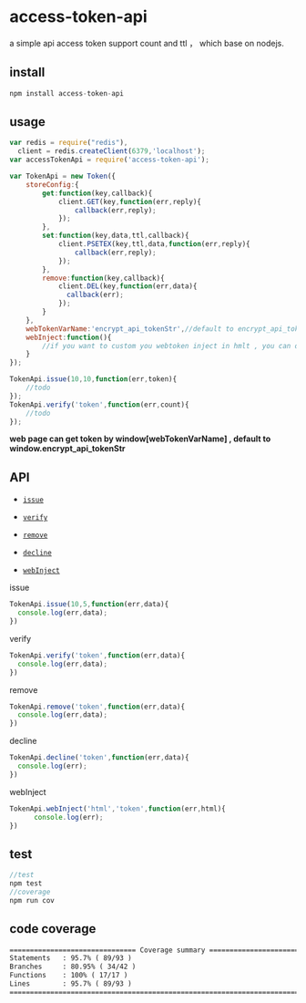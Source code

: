 # access-token-api

a simple api access token support count and ttl ， which base on nodejs.

## install

```js
npm install access-token-api
```

## usage

```js
var redis = require("redis"),
  client = redis.createClient(6379,'localhost');
var accessTokenApi = require('access-token-api');

var TokenApi = new Token({
    storeConfig:{
        get:function(key,callback){
            client.GET(key,function(err,reply){
                callback(err,reply);
            });
        },
        set:function(key,data,ttl,callback){
            client.PSETEX(key,ttl,data,function(err,reply){
                callback(err,reply);
            });
        },
        remove:function(key,callback){
            client.DEL(key,function(err,data){
              callback(err);
            });
        }
    },
    webTokenVarName:'encrypt_api_tokenStr',//default to encrypt_api_tokenStr
    webInject:function(){
        //if you want to custom you webtoken inject in hmlt , you can do in this function.
    }
});

TokenApi.issue(10,10,function(err,token){
    //todo
});
TokenApi.verify('token',function(err,count){
    //todo
});
```

**web page can get token by window[webTokenVarName] , default to window.encrypt_api_tokenStr**


## API

- [`issue`](#issue)

- [`verify`](#verify)

- [`remove`](#remove)

- [`decline`](#decline)

- [`webInject`](#webInject)

<a name="issue" />

issue

```js
TokenApi.issue(10,5,function(err,data){
  console.log(err,data);
})
```

<a name="verify" />

verify

```js
TokenApi.verify('token',function(err,data){
  console.log(err,data);
})
```

<a name="remove" />

remove

```js
TokenApi.remove('token',function(err,data){
  console.log(err,data);
})
```

<a name="decline" />

decline

```js
TokenApi.decline('token',function(err,data){
  console.log(err);
})
```

<a name="webInject" />

webInject

```js
TokenApi.webInject('html','token',function(err,html){
      console.log(err);
})
```


## test

 ```js
 //test
 npm test
 //coverage
 npm run cov
 ```

 ## code coverage
 ```html
 =============================== Coverage summary ===============================
 Statements   : 95.7% ( 89/93 )
 Branches     : 80.95% ( 34/42 )
 Functions    : 100% ( 17/17 )
 Lines        : 95.7% ( 89/93 )
 ================================================================================
 ```